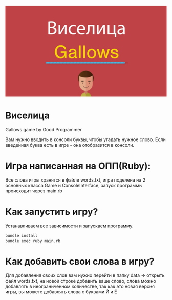 ![Image alt](https://github.com/yegorch/gallows/blob/main/maxresdefault.jpg)


# Виселица

Gallows game by Good Programmer


Вам нужно вводить в консоли буквы, чтобы угадать нужное слово. Если введенная буква есть в игре - она отобразится в консоли.


# Игра написанная на ОПП(Ruby):

Все слова игры хранятся в файле words.txt, игра поделена на 2 основных класса Game и ConsoleInterface, запуск программы происходит через main.rb


# Как запустить игру? 
Устанавливаем все зависимости и запускаем программу.

```
bundle install 
bundle exec ruby main.rb
```


# Как добавить свои слова в игру?

Для добавления своих слов вам нужно перейти в папку data -> открыть файл words.txt, на новой строке добавить ваше слово, слова можно добавлять в неограниченном  количестве, так как это новая версия игры, вы можете добавлять слова с буквами Й и Ё
